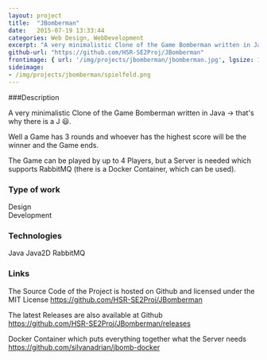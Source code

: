 ```yaml
---
layout: project
title:  "JBomberman"
date:   2015-07-19 13:33:44
categories: Web Design, WebDevelopment
excerpt: "A very minimalistic Clone of the Game Bomberman written in Java"
github-url: "https://github.com/HSR-SE2Proj/JBomberman"
frontimage: { url: '/img/projects/jbomberman/jbomberman.jpg', lgsize: 12 , mdsize: 12, smsize: 12, xssize: }
sideimage:
- /img/projects/jbomberman/spielfeld.png
---
```


###Description

A very minimalistic Clone of the Game Bomberman written in Java -> that's why there is a J :smiley:.

Well a Game has 3 rounds and whoever has the highest score will be the winner and the Game ends.

The Game can be played by up to 4 Players, but a Server is needed which supports RabbitMQ (there is a Docker Container, which can be used).


<h3>Type of work</h3>

Design  
Development

<h3>Technologies</h3>
Java  
Java2D  
RabbitMQ

<h3>Links</h3>
The Source Code of the Project is hosted on Github and licensed  under the MIT License   
<a target="_blank" href="https://github.com/HSR-SE2Proj/JBomberman">https://github.com/HSR-SE2Proj/JBomberman</a>

The latest Releases are also available at Github  
<a target="_blank" href="https://github.com/HSR-SE2Proj/JBomberman/releases">https://github.com/HSR-SE2Proj/JBomberman/releases</a>  

Docker Container which puts everything together what the Server needs  
<a target="_blank" href="https://github.com/silvanadrian/jbomb-docker">https://github.com/silvanadrian/jbomb-docker</a>

